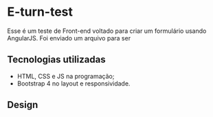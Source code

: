 # E-turn-test

Esse é um teste de Front-end voltado para criar um formulário usando AngularJS. Foi enviado um arquivo para ser 

## Tecnologias utilizadas

- HTML, CSS e JS na programação;
- Bootstrap 4 no layout e responsividade. 

## Design
